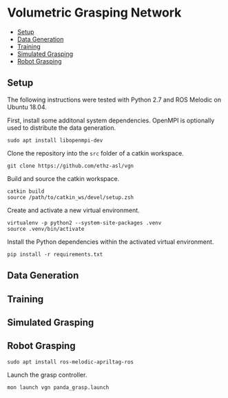 # Volumetric Grasping Network

- [Setup](#setup)
- [Data Generation](#data-generation)
- [Training](#training)
- [Simulated Grasping](#simulated-grasping)
- [Robot Grasping](#robot-grasping)

## Setup

The following instructions were tested with Python 2.7 and ROS Melodic on Ubuntu 18.04.

First, install some additonal system dependencies. OpenMPI is optionally used to distribute the data generation.

```
sudo apt install libopenmpi-dev
```

Clone the repository into the `src` folder of a catkin workspace.

```
git clone https://github.com/ethz-asl/vgn
```

Build and source the catkin workspace.

```
catkin build
source /path/to/catkin_ws/devel/setup.zsh
```

Create and activate a new virtual environment.

```
virtualenv -p python2 --system-site-packages .venv
source .venv/bin/activate
```

Install the Python dependencies within the activated virtual environment.

```
pip install -r requirements.txt
```

## Data Generation

## Training

## Simulated Grasping

## Robot Grasping

```
sudo apt install ros-melodic-apriltag-ros
```

Launch the grasp controller.

```
mon launch vgn panda_grasp.launch
```
